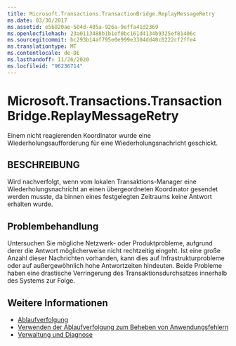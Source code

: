 ```yaml
---
title: Microsoft.Transactions.TransactionBridge.ReplayMessageRetry
ms.date: 03/30/2017
ms.assetid: e5b820ae-504d-405a-926a-9effa41d2369
ms.openlocfilehash: 23a0113488b1b1ef0bc161d4134b9325ef81406c
ms.sourcegitcommit: bc293b14af795e0e999e3304dd40c0222cf2ffe4
ms.translationtype: MT
ms.contentlocale: de-DE
ms.lasthandoff: 11/26/2020
ms.locfileid: "96236714"
---
```

# <a name="microsofttransactionstransactionbridgereplaymessageretry"></a>Microsoft.Transactions.TransactionBridge.ReplayMessageRetry

Einem nicht reagierenden Koordinator wurde eine Wiederholungsaufforderung für eine Wiederholungsnachricht geschickt.  
  
## <a name="description"></a>BESCHREIBUNG  

 Wird nachverfolgt, wenn vom lokalen Transaktions-Manager eine Wiederholungsnachricht an einen übergeordneten Koordinator gesendet werden musste, da binnen eines festgelegten Zeitraums keine Antwort erhalten wurde.  
  
## <a name="troubleshooting"></a>Problembehandlung  

 Untersuchen Sie mögliche Netzwerk- oder Produktprobleme, aufgrund derer die Antwort möglicherweise nicht rechtzeitig eingeht.  Ist eine große Anzahl dieser Nachrichten vorhanden, kann dies auf Infrastrukturprobleme oder auf außergewöhnlich hohe Antwortzeiten hindeuten. Beide Probleme haben eine drastische Verringerung des Transaktionsdurchsatzes innerhalb des Systems zur Folge.  
  
## <a name="see-also"></a>Weitere Informationen

- [Ablaufverfolgung](index.md)
- [Verwenden der Ablaufverfolgung zum Beheben von Anwendungsfehlern](using-tracing-to-troubleshoot-your-application.md)
- [Verwaltung und Diagnose](../index.md)
